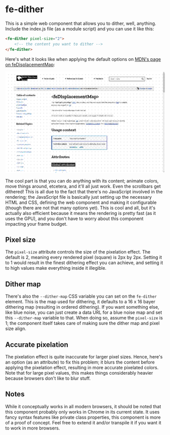 # fe-dither

This is a simple web component that allows you to dither, well, anything. Include the index.js file (as a module script) and you can use it like this:

```html
<fe-dither pixel-size="2">
    <!-- the content you want to dither -->
</fe-dither>
```
Here's what it looks like when applying the default options on [MDN's page on feDisplacementMap](https://developer.mozilla.org/en-US/docs/Web/SVG/Element/feDisplacementMap):

![Example of dithered website](https://github.com/vrugtehagel/fe-dither/blob/main/fe-dither-example.png?raw=true)

The cool part is that you can do anything with its content; animate colors, move things around, etcetera, and it'll all just work. Even the scrollbars get dithered! This is all due to the fact that there's no JavaScript involved in the rendering; the JavaScript file is basically just setting up the necessary HTML and CSS, defining the web component and making it configurable (though there are not that many options yet). This is cool and all, but it's actually also efficient because it means the rendering is pretty fast (as it uses the GPU), and you don't have to worry about this component impacting your frame budget.

## Pixel size
The `pixel-size` attribute controls the size of the pixelation effect. The default is 2, meaning every rendered pixel (square) is 2px by 2px. Setting it to 1 would result in the finest dithering effect you can achieve, and setting it to high values make everything inside it illegible.

## Dither map
There's also the `--dither-map` CSS variable you can set on the `fe-dither` element. This is the map used for dithering, it defaults to a 16 x 16 bayer dithering map (resulting in ordered dithering). If you want something else, like blue noise, you can just create a data URL for a blue noise map and set this `--dither-map` variable to that. When doing so, assume the `pixel-size` is 1; the component itself takes care of making sure the dither map and pixel size align.

## Accurate pixelation
The pixelation effect is quite inaccurate for larger pixel sizes. Hence, here's an option (as an attribute) to fix this problem; it blurs the content before applying the pixelation effect, resulting in more accurate pixelated colors. Note that for large pixel values, this makes things considerably heavier because browsers don't like to blur stuff.

## Notes
While it conceptually works in all modern browsers, it should be noted that this component probably only works in Chrome in its current state. It uses fancy syntax features like private class properties, this component is more of a proof of concept. Feel free to extend it and/or transpile it if you want it to work in more browsers. 
